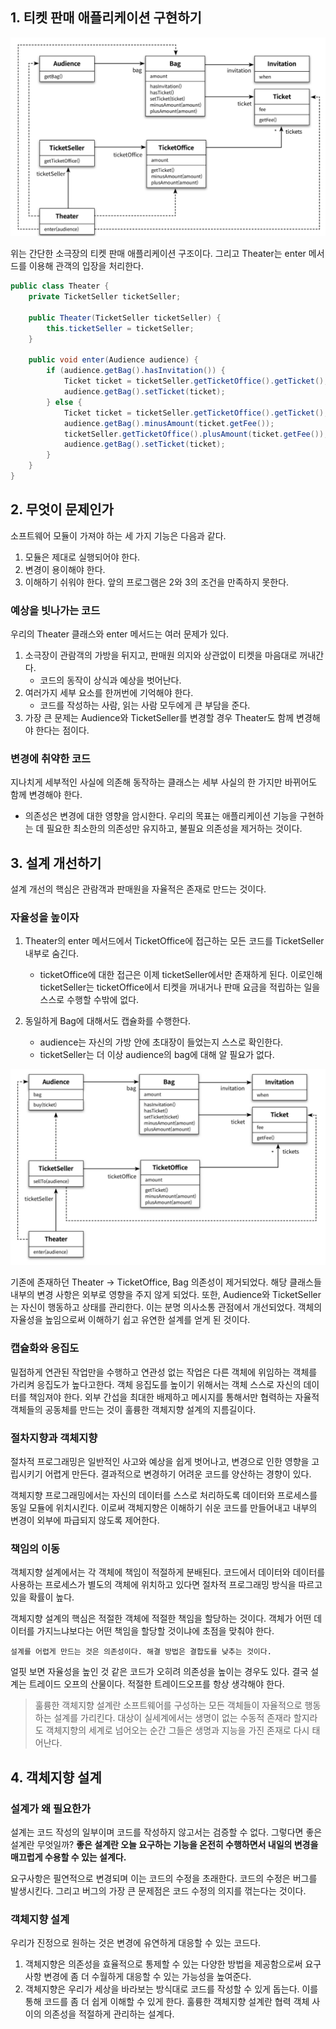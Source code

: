 ## 1. 티켓 판매 애플리케이션 구현하기

![](./img/01.png)

위는 간단한 소극장의 티켓 판매 애플리케이션 구조이다. 그리고 Theater는 enter 메서드를 이용해 관객의 입장을 처리한다.
```java
public class Theater {
	private TicketSeller ticketSeller;

	public Theater(TicketSeller ticketSeller) {
		this.ticketSeller = ticketSeller;
	}

	public void enter(Audience audience) {
		if (audience.getBag().hasInvitation()) {
			Ticket ticket = ticketSeller.getTicketOffice().getTicket();
			audience.getBag().setTicket(ticket);
		} else {
			Ticket ticket = ticketSeller.getTicketOffice().getTicket();
			audience.getBag().minusAmount(ticket.getFee());
			ticketSeller.getTicketOffice().plusAmount(ticket.getFee());
			audience.getBag().setTicket(ticket);
		}
	}
}
```

## 2. 무엇이 문제인가
소프트웨어 모듈이 가져야 하는 세 가지 기능은 다음과 같다.
1. 모듈은 제대로 실행되어야 한다.
2. 변경이 용이해야 한다.
3. 이해하기 쉬워야 한다.
앞의 프로그램은 2와 3의 조건을 만족하지 못한다.

### 예상을 빗나가는 코드
우리의 Theater 클래스와 enter 메서드는 여러 문제가 있다.
1. 소극장이 관람객의 가방을 뒤지고, 판매원 의지와 상관없이 티켓을 마음대로 꺼내간다.
	- 코드의 동작이 상식과 예상을 벗어난다.
2. 여러가지 세부 요소를 한꺼번에 기억해야 한다.
	- 코드를 작성하는 사람, 읽는 사람 모두에게 큰 부담을 준다.
3. 가장 큰 문제는 Audience와 TicketSeller를 변경할 경우 Theater도 함께 변경해야 한다는 점이다.

### 변경에 취약한 코드
지나치게 세부적인 사실에 의존해 동작하는 클래스는 세부 사실의 한 가지만 바뀌어도 함께 변경해야 한다.
- 의존성은 변경에 대한 영향을 암시한다.
우리의 목표는 애플리케이션 기능을 구현하는 데 필요한 최소한의 의존성만 유지하고, 불필요 의존성을 제거하는 것이다.

## 3. 설계 개선하기
설계 개선의 핵심은 관람객과 판매원을 자율적은 존재로 만드는 것이다.

### 자율성을 높이자
1. Theater의 enter 메서드에서 TicketOffice에 접근하는 모든 코드를 TicketSeller 내부로 숨긴다.
	- ticketOffice에 대한 접근은 이제 ticketSeller에서만 존재하게 된다. 이로인해 ticketSeller는 ticketOffice에서 티켓을 꺼내거나 판매 요금을 적립하는 일을 스스로 수행할 수밖에 없다.

2. 동일하게 Bag에 대해서도 캡슐화를 수행한다.
	- audience는 자신의 가방 안에 초대장이 들었는지 스스로 확인한다.
	- ticketSeller는 더 이상 audience의 bag에 대해 알 필요가 없다.

![](./img/02.png)

기존에 존재하던 Theater -> TicketOffice, Bag 의존성이 제거되었다. 해당 클래스들 내부의 변경 사항은 외부로 영향을 주지 않게 되었다. 또한, Audience와 TicketSeller는 자신이 행동하고 상태를 관리한다. 이는 분명 의사소통 관점에서 개선되었다. 객체의 자율성을 높임으로써 이해하기 쉽고 유연한 설계를 얻게 된 것이다.

### 캡슐화와 응집도
밀접하게 연관된 작업만을 수행하고 연관성 없는 작업은 다른 객체에 위임하는 객체를 가리켜 응집도가 높다고한다. 객체 응집도를 높이기 위해서는 객체 스스로 자신의 데이터를 책임져야 한다. 외부 간섭을 최대한 배제하고 메시지를 통해서만 협력하는 자율적 객체들의 공동체를 만드는 것이 훌륭한 객체지향 설계의 지름길이다.

### 절차지향과 객체지향
절차적 프로그래밍은 일반적인 사고와 예상을 쉽게 벗어나고, 변경으로 인한 영향을 고립시키기 어렵게 만든다. 결과적으로 변경하기 어려운 코드를 양산하는 경향이 있다.

객체지향 프로그래밍에서는 자신의 데이터를 스스로 처리하도록 데이터와 프로세스를 동일 모듈에 위치시킨다. 이로써 객체지향은 이해하기 쉬운 코드를 만들어내고 내부의 변경이 외부에 파급되지 않도록 제어한다.

### 책임의 이동
객체지향 설계에서는 각 객체에 책임이 적절하게 분배된다. 코드에서 데이터와 데이터를 사용하는 프로세스가 별도의 객체에 위치하고 있다면 절차적 프로그래밍 방식을 따르고 있을 확률이 높다.

객체지향 설계의 핵심은 적절한 객체에 적절한 책임을 할당하는 것이다. 객체가 어떤 데이터를 가지느냐보다는 어떤 책임을 할당할 것이냐에 초점을 맞춰야 한다.

	설계를 어렵게 만드는 것은 의존성이다. 해결 방법은 결합도를 낮추는 것이다.

얼핏 보면 자율성을 높인 것 같은 코드가 오히려 의존성을 높이는 경우도 있다. 결국 설계는 트레이드 오프의 산물이다. 적절한 트레이드오프를 항상 생각해야 한다.

>훌륭한 객체지향 설계란 소프트웨어를 구성하는 모든 객체들이 자율적으로 행동하는 설계를 가리킨다. 대상이 실세계에서는 생명이 없는 수동적 존재라 할지라도 객체지향의 세계로 넘어오는 순간 그들은 생명과 지능을 가진 존재로 다시 태어난다.

## 4. 객체지향 설계

### 설계가 왜 필요한가
설계는 코드 작성의 일부이며 코드를 작성하지 않고서는 검증할 수 없다.  그렇다면 좋은 설계란 무엇일까?
**좋은 설계란 오늘 요구하는 기능을 온전히 수행하면서 내일의 변경을 매끄럽게 수용할 수 있는 설계다.**

요구사항은 필연적으로 변경되며 이는 코드의 수정을 초래한다. 코드의 수정은 버그를 발생시킨다. 그리고 버그의 가장 큰 문제점은 코드 수정의 의지를 꺾는다는 것이다.

### 객체지향 설계
우리가 진정으로 원하는 것은 변경에 유연하게 대응할 수 있는 코드다. 
1. 객체지향은 의존성을 효율적으로 통제할 수 있는 다양한 방법을 제공함으로써 요구사항 변경에 좀 더 수월하게 대응할 수 있는 가능성을 높여준다.
2. 객체지향은 우리가 세상을 바라보는 방식대로 코드를 작성할 수 있게 돕는다. 이를 통해 코드를 좀 더 쉽게 이해할 수 있게 한다.
훌륭한 객체지향 설계란 협력 객체 사이의 의존성을 적절하게 관리하는 설계다.
